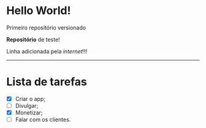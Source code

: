 # Hello World!
 Primeiro repositório versionado

 __Repositório__ de teste!
 
 Linha adicionada pela *internet*!!!
___

# Lista de tarefas

- [x]  Criar o app;
- [ ] Divulgar;
- [x] Monetizar;
- [ ] Falar com os clientes.
